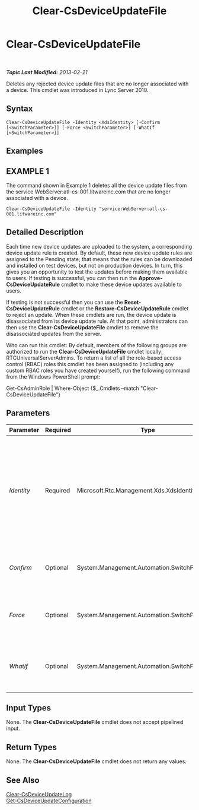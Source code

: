 ﻿---
title: Clear-CsDeviceUpdateFile
TOCTitle: Clear-CsDeviceUpdateFile
ms:assetid: 34c5bb61-fcba-4e93-bb21-83b9611f3045
ms:mtpsurl: https://technet.microsoft.com/en-us/library/Gg425835(v=OCS.15)
ms:contentKeyID: 48183838
ms.date: 07/23/2014
mtps_version: v=OCS.15
---

<div data-xmlns="http://www.w3.org/1999/xhtml">

<div class="topic" data-xmlns="http://www.w3.org/1999/xhtml" data-msxsl="urn:schemas-microsoft-com:xslt" data-cs="http://msdn.microsoft.com/en-us/">

<div data-asp="http://msdn2.microsoft.com/asp">

# Clear-CsDeviceUpdateFile

</div>

<div id="mainSection">

<div id="mainBody">

<span> </span>

_**Topic Last Modified:** 2013-02-21_

Deletes any rejected device update files that are no longer associated with a device. This cmdlet was introduced in Lync Server 2010.

<div>

## Syntax

    Clear-CsDeviceUpdateFile -Identity <XdsIdentity> [-Confirm [<SwitchParameter>]] [-Force <SwitchParameter>] [-WhatIf [<SwitchParameter>]]

</div>

<div>

## Examples

<div>

## EXAMPLE 1

The command shown in Example 1 deletes all the device update files from the service WebServer:atl-cs-001.litwareinc.com that are no longer associated with a device.

    Clear-CsDeviceUpdateFile -Identity "service:WebServer:atl-cs-001.litwareinc.com"

</div>

</div>

<div>

## Detailed Description

Each time new device updates are uploaded to the system, a corresponding device update rule is created. By default, these new device update rules are assigned to the Pending state; that means that the rules can be downloaded and installed on test devices, but not on production devices. In turn, this gives you an opportunity to test the updates before making them available to users. If testing is successful, you can then run the **Approve-CsDeviceUpdateRule** cmdlet to make these device updates available to users.

If testing is not successful then you can use the **Reset-CsDeviceUpdateRule** cmdlet or the **Restore-CsDeviceUpdateRule** cmdlet to reject an update. When these cmdlets are run, the device update is disassociated from its device update rule. At that point, administrators can then use the **Clear-CsDeviceUpdateFile** cmdlet to remove the disassociated updates from the server.

Who can run this cmdlet: By default, members of the following groups are authorized to run the **Clear-CsDeviceUpdateFile** cmdlet locally: RTCUniversalServerAdmins. To return a list of all the role-based access control (RBAC) roles this cmdlet has been assigned to (including any custom RBAC roles you have created yourself), run the following command from the Windows PowerShell prompt:

Get-CsAdminRole | Where-Object {$\_.Cmdlets –match "Clear-CsDeviceUpdateFile"}

</div>

<div>

## Parameters


<table>
<colgroup>
<col style="width: 25%" />
<col style="width: 25%" />
<col style="width: 25%" />
<col style="width: 25%" />
</colgroup>
<thead>
<tr class="header">
<th>Parameter</th>
<th>Required</th>
<th>Type</th>
<th>Description</th>
</tr>
</thead>
<tbody>
<tr class="odd">
<td><p><em>Identity</em></p></td>
<td><p>Required</p></td>
<td><p>Microsoft.Rtc.Management.Xds.XdsIdentity</p></td>
<td><p>Unique identifier of the service hosting the device update files. For example, this syntax clears device update files from the Web Services service for the pool atl-cs-001.litwareinc.com: -Identity &quot;service:WebServer:atl-cs-001.litwareinc.com&quot;.</p></td>
</tr>
<tr class="even">
<td><p><em>Confirm</em></p></td>
<td><p>Optional</p></td>
<td><p>System.Management.Automation.SwitchParameter</p></td>
<td><p>Prompts you for confirmation before executing the command.</p></td>
</tr>
<tr class="odd">
<td><p><em>Force</em></p></td>
<td><p>Optional</p></td>
<td><p>System.Management.Automation.SwitchParameter</p></td>
<td><p>Suppresses the display of any non-fatal error message that might occur when running the command.</p></td>
</tr>
<tr class="even">
<td><p><em>WhatIf</em></p></td>
<td><p>Optional</p></td>
<td><p>System.Management.Automation.SwitchParameter</p></td>
<td><p>Describes what would happen if you executed the command without actually executing the command.</p></td>
</tr>
</tbody>
</table>


</div>

<div>

## Input Types

None. The **Clear-CsDeviceUpdateFile** cmdlet does not accept pipelined input.

</div>

<div>

## Return Types

None. The **Clear-CsDeviceUpdateFile** cmdlet does not return any values.

</div>

<div>

## See Also


[Clear-CsDeviceUpdateLog](clear-csdeviceupdatelog.md)  
[Get-CsDeviceUpdateConfiguration](get-csdeviceupdateconfiguration.md)  
  

</div>

</div>

<span> </span>

</div>

</div>

</div>

